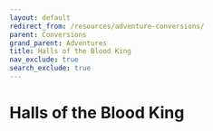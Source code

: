 ```yaml
---
layout: default
redirect_from: /resources/adventure-conversions/
parent: Conversions
grand_parent: Adventures
title: Halls of the Blood King
nav_exclude: true
search_exclude: true
---
```


# Halls of the Blood King
